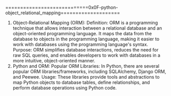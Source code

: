 ============================0x0F-python-object_relational_mapping====================

1. Object-Relational Mapping (ORM):
Definition: ORM is a programming technique that allows interaction between a relational database and an object-oriented programming language. It maps the data from the database to objects in the programming language, making it easier to work with databases using the programming language's syntax.
Purpose: ORM simplifies database interactions, reduces the need for raw SQL queries, and enables developers to work with databases in a more intuitive, object-oriented manner.
2. Python and ORM:
Popular ORM Libraries: In Python, there are several popular ORM libraries/frameworks, including SQLAlchemy, Django ORM, and Peewee.
Usage: These libraries provide tools and abstractions to map Python objects to database tables, define relationships, and perform database operations using Python code.
